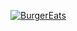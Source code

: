 [![BurgerEats](https://img.shields.io/endpoint?url=https://dashboard.cypress.io/badge/detailed/o4ws36&style=for-the-badge&logo=cypress)](https://dashboard.cypress.io/projects/o4ws36/runs)
